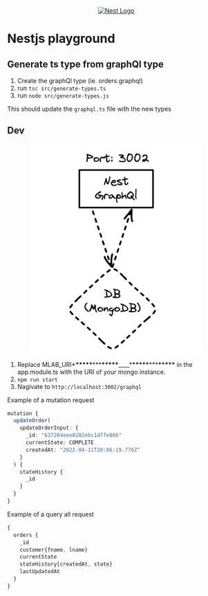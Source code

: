<p align="center">
  <a href="http://nestjs.com/" target="blank"><img src="https://nestjs.com/img/logo-small.svg" width="200" alt="Nest Logo" /></a>
</p>

# Nestjs playground

## Generate ts type from graphQl type

1. Create the graphQl type (ie. orders.graphql)
2. run `tsc src/generate-types.ts`
3. run `node src/generate-types.js`

This should update the `graphql.ts` file with the new types

## Dev

<p align="center">
  <a href="http://nestjs.com/" target="blank"><img src="https://raw.githubusercontent.com/Tchoukoualeu/nestjs-GraphQl-MongoDB-Play/main/docs/images/overview.png" width="400" alt="Nest Logo" /></a>
</p>

1. Replace MLAB_URI\***\*\*\*\*\***\*\*\***\*\*\*\*\***\_\_\_\_\***\*\*\*\*\***\*\*\***\*\*\*\*\*** in the app.module.ts with the URI of your mongo instance.
2. `npm run start`
3. Nagivate to `http://localhost:3002/graphql`

Example of a mutation request

```ts
mutation {
  updateOrder(
    updateOrderInput: {
      _id: "637204eee0202ebc1d7fe866"
      currentState: COMPLETE
      createdAt: "2022-04-11T20:06:19.776Z"
    }
  ) {
    stateHistory {
      _id
    }
  }
}
```

Example of a query all request

```ts
{
  orders {
    _id
    customer{fname, lname}
    currentState
    stateHistory{createdAt, state}
    lastUpdatedAt
  }
}
```

